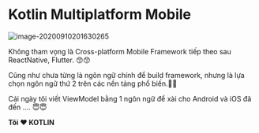 # Kotlin Multiplatform Mobile

![image-20200910201630265](https://tva1.sinaimg.cn/large/007S8ZIlgy1gimcufqez9j31he0oi19z.jpg)

Không tham vọng là Cross-platform Mobile Framework tiếp theo sau ReactNative, Flutter. 😙😙

Cũng như chưa từng là ngôn ngữ chính để build framework, nhưng là lựa chọn ngôn ngữ thứ 2 trên các nền tảng phổ biến.🥰🥰

Cái ngày tôi viết ViewModel bằng 1 ngôn ngữ để xài cho Android và iOS đã đến .... 😇😇

**Tôi ❤️ KOTLIN**



